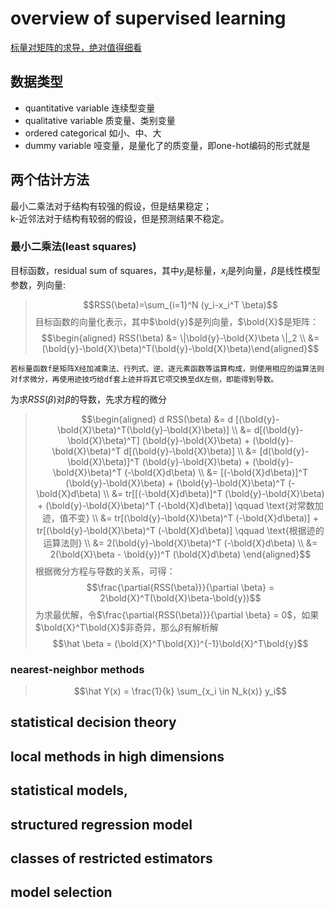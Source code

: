 # overview of supervised learning
[标量对矩阵的求导，绝对值得细看](https://zhuanlan.zhihu.com/p/24709748)

## 数据类型
- quantitative variable 连续型变量
- qualitative variable 质变量、类别变量
- ordered categorical 如小、中、大
- dummy variable 哑变量，是量化了的质变量，即one-hot编码的形式就是
## 两个估计方法
最小二乘法对于结构有较强的假设，但是结果稳定；  
k-近邻法对于结构有较弱的假设，但是预测结果不稳定。
### 最小二乘法(least squares) 
目标函数，residual sum of squares，其中$y_i$是标量，$x_i$是列向量，$\beta$是线性模型参数，列向量:
> $$RSS(\beta)=\sum_{i=1}^N (y_i-x_i^T \beta)$$
目标函数的向量化表示，其中$\bold{y}$是列向量，$\bold{X}$是矩阵：
> $$\begin{aligned} RSS(\beta) &= \|\bold{y}-\bold{X}\beta \|_2 \\
&= (\bold{y}-\bold{X}\beta)^T(\bold{y}-\bold{X}\beta)\end{aligned}$$
```
若标量函数f是矩阵X经加减乘法、行列式、逆、逐元素函数等运算构成，则使用相应的运算法则对f求微分，再使用迹技巧给df套上迹并将其它项交换至dX左侧，即能得到导数。
```
为求$RSS(\beta)$对$\beta$的导数，先求方程的微分
> $$\begin{aligned} d RSS(\beta) &= d [(\bold{y}-\bold{X}\beta)^T(\bold{y}-\bold{X}\beta)] \\
&= d[(\bold{y}-\bold{X}\beta)^T] (\bold{y}-\bold{X}\beta) + (\bold{y}-\bold{X}\beta)^T d[(\bold{y}-\bold{X}\beta)] \\
&= [d(\bold{y}-\bold{X}\beta)]^T (\bold{y}-\bold{X}\beta) + (\bold{y}-\bold{X}\beta)^T (-\bold{X}d\beta) \\
&= [(-\bold{X}d\beta)]^T (\bold{y}-\bold{X}\beta) + (\bold{y}-\bold{X}\beta)^T (-\bold{X}d\beta) \\
&= tr[[(-\bold{X}d\beta)]^T (\bold{y}-\bold{X}\beta) + (\bold{y}-\bold{X}\beta)^T (-\bold{X}d\beta)] \qquad \text{对常数加迹，值不变} \\ 
&= tr[(\bold{y}-\bold{X}\beta)^T (-\bold{X}d\beta)] + tr[(\bold{y}-\bold{X}\beta)^T (-\bold{X}d\beta)] \qquad \text{根据迹的运算法则} \\
&= 2(\bold{y}-\bold{X}\beta)^T (-\bold{X}d\beta) \\ 
&= 2(\bold{X}\beta - \bold{y})^T (\bold{X}d\beta) \end{aligned}$$
根据微分方程与导数的关系，可得：
> $$\frac{\partial{RSS(\beta)}}{\partial \beta} = 2\bold{X}^T(\bold{X}\beta-\bold{y})$$
为求最优解，令$\frac{\partial{RSS(\beta)}}{\partial \beta} = 0$，如果$\bold{X}^T\bold{X}$非奇异，那么$\beta$有解析解
> $$\hat \beta = (\bold{X}^T\bold{X})^{-1}\bold{X}^T\bold{y}$$

### nearest-neighbor methods
> $$\hat Y(x) = \frac{1}{k} \sum_{x_i \in N_k(x)} y_i$$
## statistical decision theory
## local methods in high dimensions
## statistical models,
## structured regression model
## classes of restricted estimators
## model selection
